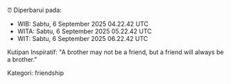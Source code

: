 ⏰ Diperbarui pada:
- WIB: Sabtu, 6 September 2025 04.22.42 UTC
- WITA: Sabtu, 6 September 2025 05.22.42 UTC
- WIT: Sabtu, 6 September 2025 06.22.42 UTC

Kutipan Inspiratif:
"A brother may not be a friend, but a friend will always be a brother."


Kategori: friendship

